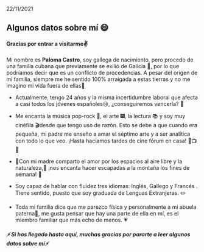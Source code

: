 22/11/2021
## Algunos datos sobre mí 😄

#### Gracias por entrar a visitarme✌️ 

Mi nombre es **Paloma Castro**, soy gallega de nacimiento, pero procedo de una familia cubana que previamente se exilió de Galicia 🌿, por lo que podríamos decir que es un conflicto de procedencias. A pesar del origen de mi familia, siempre me he sentido 100% arraigada a estas tierras y no me imagino mi vida fuera de ellas🍃

- Actualmente, tengo 24 años y la misma incertidumbre laboral que afecta a casi todos los jóvenes españoles😢, ¿conseguiremos vencerla? 💪

- Me encanta la música pop-rock 🤘, el arte 🎆, la lectura 📚 y soy muy cinéfila 🎬desde que tengo uso de razón. Esto se debe a que cuando era pequeña, mi padre me enseño a amar el séptimo arte y a ser analítica con todo lo que veo. ¡Hasta hacíamos tardes de cine fórum en casa! 🎥📺📼

- 🌼Con mi madre comparto el amor por los espacios al aire libre y la naturaleza,🌲 ¡nos encanta hacer escapadas a la montaña los fines de semana! 🗻

- Soy capaz de hablar con fluidez tres idiomas: Inglés, Gallego y Francés . Tiene sentido, puesto que soy graduada de Lenguas Extranjeras. ✏️

- Toda mi familia dice que me parezco física y personalmente a mi abuela paterna👵, me gusta pensar que hay una parte de ella en mí, es el miembro familiar que más echo de menos. 💗

##### ⚡ Si has llegado hasta aquí, muchas gracias por pararte a leer algunos datos sobre mí⚡

